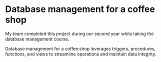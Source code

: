 # Database management for a coffee shop
My team completed this project during our second year while taking the database management course.

Database management for a coffee shop leverages triggers, procedures, functions, and views to streamline operations and maintain data integrity.

